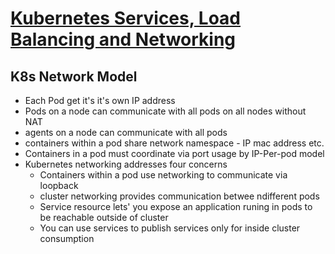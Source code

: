 # [Kubernetes Services, Load Balancing and Networking](https://kubernetes.io/docs/concepts/services-networking/)

## K8s Network Model
- Each Pod get it's it's own IP address
- Pods on a node can communicate with all pods on all nodes without NAT
- agents on a node can communicate with all pods
- containers within a pod share network namespace - IP mac address etc.
- Containers in a pod must coordinate via port usage by IP-Per-pod model
- Kubernetes networking addresses four concerns
  - Containers within a pod use networking to communicate via loopback
  - cluster networking provides communication betwee ndifferent pods
  - Service resource lets' you expose an application runing in pods to be reachable outside of cluster
  - You can use services to publish services only for inside cluster consumption
